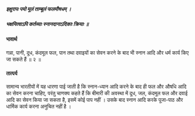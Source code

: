 ##### इक्षुरापः पयो मूलं ताम्बूलं फलमौषधम् ।
##### भक्षयित्वाऽपि कर्तव्याः स्नानदानाऽदिकाः क्रियाः ॥

#### भावार्थ

गन्ना, पानी, दूध, कंदमूल फल, पान तथा दवाइयों का सेवन करने के बाद भी स्नान आदि और धर्म कार्य किए जा सकते हैं ॥ २ ॥

#### तात्पर्य

सामान्य भारतीयों में यह धारणा पाई जाती है कि स्नान-ध्यान आदि करने के बाद ही फल और औषधि आदि का सेवन करना चाहिए, परंतु चाणक्य कहते हैं कि बीमारी की अवस्था में दूध, जल, कंदमूल फल और दवाई आदि का सेवन किया जा सकता है, इसमें कोई पाप नहीं । उसके बाद स्नान आदि करके पूजा-पाठ और धार्मिक कार्य करना अनुचित नहीं है ।